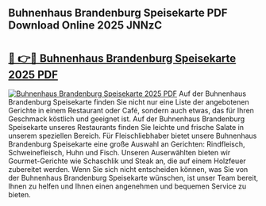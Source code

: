 ## Buhnenhaus Brandenburg Speisekarte PDF Download Online 2025 JNNzC

# <h2><a href="http://gcbat1.nevu.top/?p=Buhnenhaus+Brandenburg+Speisekarte">🔗 👉🔴 Buhnenhaus Brandenburg Speisekarte 2025 PDF</a></h2>

[![Buhnenhaus Brandenburg Speisekarte 2025 PDF](https://i.imgur.com/dBaPXMq.png)](http://gcbat1.nevu.top/?p=Buhnenhaus+Brandenburg+Speisekarte)
Auf der Buhnenhaus Brandenburg Speisekarte finden Sie nicht nur eine Liste der angebotenen Gerichte in einem Restaurant oder Café, sondern auch etwas, das für Ihren Geschmack köstlich und geeignet ist. Auf der Buhnenhaus Brandenburg Speisekarte unseres Restaurants finden Sie leichte und frische Salate in unserem speziellen Bereich. Für Fleischliebhaber bietet unsere Buhnenhaus Brandenburg Speisekarte eine große Auswahl an Gerichten: Rindfleisch, Schweinefleisch, Huhn und Fisch. Unseren Auserwählten bieten wir Gourmet-Gerichte wie Schaschlik und Steak an, die auf einem Holzfeuer zubereitet werden. Wenn Sie sich nicht entscheiden können, was Sie von der Buhnenhaus Brandenburg Speisekarte wünschen, ist unser Team bereit, Ihnen zu helfen und Ihnen einen angenehmen und bequemen Service zu bieten.
